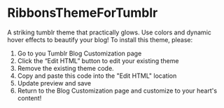 # RibbonsThemeForTumblr
A striking tumblr theme that practically glows. Use colors and dynamic hover effects to beautify your blog! To install this theme, please:
1) Go to you Tumblr Blog Customization page
2) Click the “Edit HTML” button to edit your existing theme
3) Remove the existing theme code.
4) Copy and paste this code into the "Edit HTML" location
5) Update preview and save
6) Return to the Blog Customization page and customize to your heart's content!
